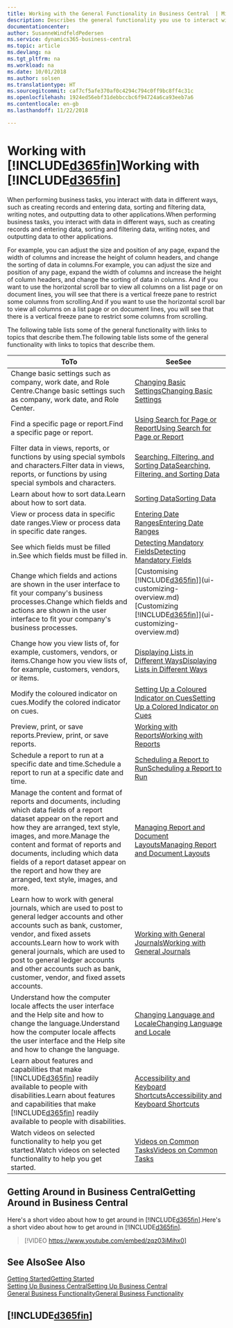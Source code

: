 ```yaml
---
title: Working with the General Functionality in Business Central  | Microsoft Docs
description: Describes the general functionality you use to interact with data in Business Central, such as entering values, sorting data, and changing views.
documentationcenter: 
author: SusanneWindfeldPedersen
ms.service: dynamics365-business-central
ms.topic: article
ms.devlang: na
ms.tgt_pltfrm: na
ms.workload: na
ms.date: 10/01/2018
ms.author: solsen
ms.translationtype: HT
ms.sourcegitcommit: caf7cf5afe370af0c4294c794c0ff9bc8ff4c31c
ms.openlocfilehash: 1924ed56ebf31debbccbc6f94724a6ca93eeb7a6
ms.contentlocale: en-gb
ms.lasthandoff: 11/22/2018

---
```

# <a name="working-with-included365finincludesd365finmdmd"></a><span data-ttu-id="91d8f-103">Working with [!INCLUDE[d365fin](includes/d365fin_md.md)]</span><span class="sxs-lookup"><span data-stu-id="91d8f-103">Working with [!INCLUDE[d365fin](includes/d365fin_md.md)]</span></span>
<span data-ttu-id="91d8f-104">When performing business tasks, you interact with data in different ways, such as creating records and entering data, sorting and filtering data, writing notes, and outputting data to other applications.</span><span class="sxs-lookup"><span data-stu-id="91d8f-104">When performing business tasks, you interact with data in different ways, such as creating records and entering data, sorting and filtering data, writing notes, and outputting data to other applications.</span></span>

<span data-ttu-id="91d8f-105">For example, you can adjust the size and position of any page, expand the width of columns and increase the height of column headers, and change the sorting of data in columns.</span><span class="sxs-lookup"><span data-stu-id="91d8f-105">For example, you can adjust the size and position of any page, expand the width of columns and increase the height of column headers, and change the sorting of data in columns.</span></span> <span data-ttu-id="91d8f-106">And if you want to use the horizontal scroll bar to view all columns on a list page or on document lines, you will see that there is a vertical freeze pane to restrict some columns from scrolling.</span><span class="sxs-lookup"><span data-stu-id="91d8f-106">And if you want to use the horizontal scroll bar to view all columns on a list page or on document lines, you will see that there is a vertical freeze pane to restrict some columns from scrolling.</span></span>

<span data-ttu-id="91d8f-107">The following table lists some of the general functionality with links to topics that describe them.</span><span class="sxs-lookup"><span data-stu-id="91d8f-107">The following table lists some of the general functionality with links to topics that describe them.</span></span>

| <span data-ttu-id="91d8f-108">To</span><span class="sxs-lookup"><span data-stu-id="91d8f-108">To</span></span> | <span data-ttu-id="91d8f-109">See</span><span class="sxs-lookup"><span data-stu-id="91d8f-109">See</span></span> |
| --- | --- |
| <span data-ttu-id="91d8f-110">Change basic settings such as company, work date, and Role Centre.</span><span class="sxs-lookup"><span data-stu-id="91d8f-110">Change basic settings such as company, work date, and Role Center.</span></span> |[<span data-ttu-id="91d8f-111">Changing Basic Settings</span><span class="sxs-lookup"><span data-stu-id="91d8f-111">Changing Basic Settings</span></span>](ui-change-basic-settings.md) |
| <span data-ttu-id="91d8f-112">Find a specific page or report.</span><span class="sxs-lookup"><span data-stu-id="91d8f-112">Find a specific page or report.</span></span> |[<span data-ttu-id="91d8f-113">Using Search for Page or Report</span><span class="sxs-lookup"><span data-stu-id="91d8f-113">Using Search for Page or Report</span></span>](ui-search.md) |
| <span data-ttu-id="91d8f-114">Filter data in views, reports, or functions by using special symbols and characters.</span><span class="sxs-lookup"><span data-stu-id="91d8f-114">Filter data in views, reports, or functions by using special symbols and characters.</span></span> |[<span data-ttu-id="91d8f-115">Searching, Filtering, and Sorting Data</span><span class="sxs-lookup"><span data-stu-id="91d8f-115">Searching, Filtering, and Sorting Data</span></span>](ui-enter-criteria-filters.md) |
| <span data-ttu-id="91d8f-116">Learn about how to sort data.</span><span class="sxs-lookup"><span data-stu-id="91d8f-116">Learn about how to sort data.</span></span> |[<span data-ttu-id="91d8f-117">Sorting Data</span><span class="sxs-lookup"><span data-stu-id="91d8f-117">Sorting Data</span></span>](ui-sorting.md) |
| <span data-ttu-id="91d8f-118">View or process data in specific date ranges.</span><span class="sxs-lookup"><span data-stu-id="91d8f-118">View or process data in specific date ranges.</span></span> |[<span data-ttu-id="91d8f-119">Entering Date Ranges</span><span class="sxs-lookup"><span data-stu-id="91d8f-119">Entering Date Ranges</span></span>](ui-enter-date-ranges.md) |
| <span data-ttu-id="91d8f-120">See which fields must be filled in.</span><span class="sxs-lookup"><span data-stu-id="91d8f-120">See which fields must be filled in.</span></span> |[<span data-ttu-id="91d8f-121">Detecting Mandatory Fields</span><span class="sxs-lookup"><span data-stu-id="91d8f-121">Detecting Mandatory Fields</span></span>](ui-mandatory-fields.md) |
| <span data-ttu-id="91d8f-122">Change which fields and actions are shown in the user interface to fit your company's business processes.</span><span class="sxs-lookup"><span data-stu-id="91d8f-122">Change which fields and actions are shown in the user interface to fit your company's business processes.</span></span> |<span data-ttu-id="91d8f-123">[Customising [!INCLUDE[d365fin](includes/d365fin_md.md)]](ui-customizing-overview.md)</span><span class="sxs-lookup"><span data-stu-id="91d8f-123">[Customizing [!INCLUDE[d365fin](includes/d365fin_md.md)]](ui-customizing-overview.md)</span></span> |
| <span data-ttu-id="91d8f-124">Change how you view lists of, for example, customers, vendors, or items.</span><span class="sxs-lookup"><span data-stu-id="91d8f-124">Change how you view lists of, for example, customers, vendors, or items.</span></span> |[<span data-ttu-id="91d8f-125">Displaying Lists in Different Ways</span><span class="sxs-lookup"><span data-stu-id="91d8f-125">Displaying Lists in Different Ways</span></span>](across-display-lists-different-views.md) |
| <span data-ttu-id="91d8f-126">Modify the coloured indicator on cues.</span><span class="sxs-lookup"><span data-stu-id="91d8f-126">Modify the colored indicator on cues.</span></span> |[<span data-ttu-id="91d8f-127">Setting Up a Coloured Indicator on Cues</span><span class="sxs-lookup"><span data-stu-id="91d8f-127">Setting Up a Colored Indicator on Cues</span></span>](ui-how-setup-colored-indicator-cues.md) |
|<span data-ttu-id="91d8f-128">Preview, print, or save reports.</span><span class="sxs-lookup"><span data-stu-id="91d8f-128">Preview, print, or save reports.</span></span>|[<span data-ttu-id="91d8f-129">Working with Reports</span><span class="sxs-lookup"><span data-stu-id="91d8f-129">Working with Reports</span></span>](ui-work-report.md)|
| <span data-ttu-id="91d8f-130">Schedule a report to run at a specific date and time.</span><span class="sxs-lookup"><span data-stu-id="91d8f-130">Schedule a report to run at a specific date and time.</span></span> |[<span data-ttu-id="91d8f-131">Scheduling a Report to Run</span><span class="sxs-lookup"><span data-stu-id="91d8f-131">Scheduling a Report to Run</span></span>](ui-work-report.md#ScheduleReport) |
| <span data-ttu-id="91d8f-132">Manage the content and format of reports and documents, including which data fields of a report dataset appear on the report and how they are arranged, text style, images, and more.</span><span class="sxs-lookup"><span data-stu-id="91d8f-132">Manage the content and format of reports and documents, including which data fields of a report dataset appear on the report and how they are arranged, text style, images, and more.</span></span>|[<span data-ttu-id="91d8f-133">Managing Report and Document Layouts</span><span class="sxs-lookup"><span data-stu-id="91d8f-133">Managing Report and Document Layouts</span></span>](ui-manage-report-layouts.md) |
| <span data-ttu-id="91d8f-134">Learn how to work with general journals, which are used to post to general ledger accounts and other accounts such as bank, customer, vendor, and fixed assets accounts.</span><span class="sxs-lookup"><span data-stu-id="91d8f-134">Learn how to work with general journals, which are used to post to general ledger accounts and other accounts such as bank, customer, vendor, and fixed assets accounts.</span></span> |[<span data-ttu-id="91d8f-135">Working with General Journals</span><span class="sxs-lookup"><span data-stu-id="91d8f-135">Working with General Journals</span></span>](ui-work-general-journals.md) |
|<span data-ttu-id="91d8f-136">Understand how the computer locale affects the user interface and the Help site and how to change the language.</span><span class="sxs-lookup"><span data-stu-id="91d8f-136">Understand how the computer locale affects the user interface and the Help site and how to change the language.</span></span>|[<span data-ttu-id="91d8f-137">Changing Language and Locale</span><span class="sxs-lookup"><span data-stu-id="91d8f-137">Changing Language and Locale</span></span>](about-locale-language.md)|
|<span data-ttu-id="91d8f-138">Learn about features and capabilities that make [!INCLUDE[d365fin](includes/d365fin_md.md)] readily available to people with disabilities.</span><span class="sxs-lookup"><span data-stu-id="91d8f-138">Learn about features and capabilities that make [!INCLUDE[d365fin](includes/d365fin_md.md)] readily available to people with disabilities.</span></span>|[<span data-ttu-id="91d8f-139">Accessibility and Keyboard Shortcuts</span><span class="sxs-lookup"><span data-stu-id="91d8f-139">Accessibility and Keyboard Shortcuts</span></span>](ui-accessibility.md)|
|<span data-ttu-id="91d8f-140">Watch videos on selected functionality to help you get started.</span><span class="sxs-lookup"><span data-stu-id="91d8f-140">Watch videos on selected functionality to help you get started.</span></span>|[<span data-ttu-id="91d8f-141">Videos on Common Tasks</span><span class="sxs-lookup"><span data-stu-id="91d8f-141">Videos on Common Tasks</span></span>](across-videos.md)|  

## <a name="getting-around-in-business-central"></a><span data-ttu-id="91d8f-142">Getting Around in Business Central</span><span class="sxs-lookup"><span data-stu-id="91d8f-142">Getting Around in Business Central</span></span>
<span data-ttu-id="91d8f-143">Here's a short video about how to get around in [!INCLUDE[d365fin](includes/d365fin_md.md)].</span><span class="sxs-lookup"><span data-stu-id="91d8f-143">Here's a short video about how to get around in [!INCLUDE[d365fin](includes/d365fin_md.md)].</span></span>

> [!VIDEO https://www.youtube.com/embed/zqz03iMihx0]

## <a name="see-also"></a><span data-ttu-id="91d8f-144">See Also</span><span class="sxs-lookup"><span data-stu-id="91d8f-144">See Also</span></span>
[<span data-ttu-id="91d8f-145">Getting Started</span><span class="sxs-lookup"><span data-stu-id="91d8f-145">Getting Started</span></span>](product-get-started.md)  
[<span data-ttu-id="91d8f-146">Setting Up Business Central</span><span class="sxs-lookup"><span data-stu-id="91d8f-146">Setting Up Business Central</span></span>](setup.md)  
[<span data-ttu-id="91d8f-147">General Business Functionality</span><span class="sxs-lookup"><span data-stu-id="91d8f-147">General Business Functionality</span></span>](ui-across-business-areas.md)  

## [!INCLUDE[d365fin](includes/free_trial_md.md)]  

